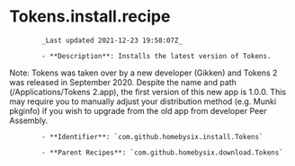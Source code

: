 # Tokens.install.recipe

            _Last updated 2021-12-23 19:58:07Z_

            - **Description**: Installs the latest version of Tokens.

Note: Tokens was taken over by a new developer (Gikken) and Tokens 2 was released in September 2020.
Despite the name and path (/Applications/Tokens 2.app), the first version of this new app is 1.0.0.
This may require you to manually adjust your distribution method (e.g. Munki pkginfo) if you wish to
upgrade from the old app from developer Peer Assembly.

            - **Identifier**: `com.github.homebysix.install.Tokens`

            - **Parent Recipes**: `com.github.homebysix.download.Tokens`